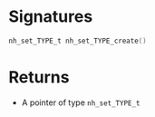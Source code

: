 <!-- start reference -->

# Signatures

```c
nh_set_TYPE_t nh_set_TYPE_create()
```

# Returns

- A pointer of type `nh_set_TYPE_t`

<!-- end reference -->
